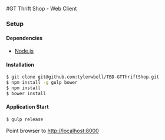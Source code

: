 #GT Thrift Shop - Web Client

### Setup

#### Dependencies

* [Node.js](http://nodejs.org)

#### Installation

```sh
$ git clone git@github.com:tylerwbell/TBD-GTThriftShop.git
$ npm install -g gulp bower
$ npm install
$ bower install
```

#### Application Start

```sh
$ gulp release
```

Point browser to [http://localhost:8000](http://localhost:8000)
